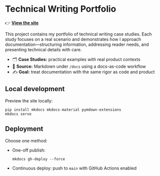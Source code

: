 # Technical Writing Portfolio

👉 **[View the site](https://bankswe-portfolio.github.io/tech-writing-portfolio/)**

This project contains my portfolio of technical writing case studies. 
Each study focuses on a real scenario and demonstrates how I approach documentation—structuring information, addressing reader needs, and presenting technical details with care.

- 🗂 **Case Studies:** practical examples with real product contexts  
- 🧾 **Source:** Markdown under `/docs` using a docs-as-code workflow  
- ✍️ **Goal:** treat documentation with the same rigor as code and product  

## Local development
Preview the site locally:

    pip install mkdocs mkdocs-material pymdown-extensions
    mkdocs serve

## Deployment
Choose one method:

- One-off publish:  

      mkdocs gh-deploy --force

- Continuous deploy: push to `main` with GitHub Actions enabled
